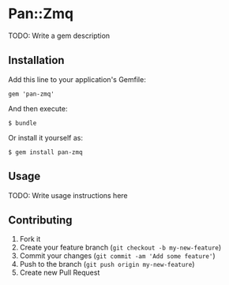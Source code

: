 # Pan::Zmq

TODO: Write a gem description

## Installation

Add this line to your application's Gemfile:

    gem 'pan-zmq'

And then execute:

    $ bundle

Or install it yourself as:

    $ gem install pan-zmq

## Usage

TODO: Write usage instructions here

## Contributing

1. Fork it
2. Create your feature branch (`git checkout -b my-new-feature`)
3. Commit your changes (`git commit -am 'Add some feature'`)
4. Push to the branch (`git push origin my-new-feature`)
5. Create new Pull Request
